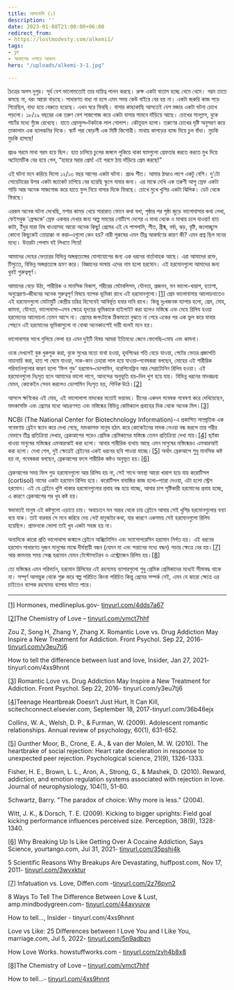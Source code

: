 ```yaml
---
title: আলকেমি (১)
description: ''
date: 2023-01-08T21:00:00+06:00
redirect_from:
- https://lostmodesty.com/alkemi1/
tags:
- ব্লগ
- আকাশের ওপারে আকাশ
hero: "/uploads/alkemi-3-1.jpg"

---
```

চৈত্রের অলস দুপুর। সূর্য বেশ ভালোমতোই তার দায়িত্ব পালন করছে। রুক্ষ একটা বাতাস হচ্ছে থেমে থেমে। গরম তাতে কমছে না, বরং আরো বাড়ছে। সাধারণত বাধ্য না হলে এমন সময় কেউ বাইরে বের হয় না। একটা জরুরি কাজ পড়ে গিয়েছিল, বাধ্য হয়ে বেরুতে হয়েছে। এখন ঘরে ফিরছি। বাসার কাছাকাছি আসতেই বেশ মজার একটা ঘটনা চোখে পড়লো। ১৮/১৯ বছরের এক তরুণ বেশ সাজগোজ করে একটা বাসার সামনে দাঁড়িয়ে আছে। চোখের সানগ্লাস, বুকে শার্টের মধ্যে গুঁজে রেখেছে। হাতে প্রেমফুল–টকটকে লাল গোলাপ। কৌতূহল হলো। তরুণের চোখের দৃষ্টি অনুসরণ করে তাকালাম এক ব্যালকনির দিকে। স্কার্ট পরা ষোড়শী এক মিষ্টি কিশোরী। মাথায় কাপড়ের ব্যান্ড দিয়ে চুল বাঁধা। মুচকি মুচকি হাসছে!

প্রচণ্ড গরমে মাথা গরম হয়ে ছিল। হাত চালিয়ে চুলের জঙ্গলে লুকিয়ে থাকা ঘামগুলো গ্রেফতার করতে করতে মুখ দিয়ে অটোমেটিক বের হয়ে গেল, “হায়রে মরার প্রেম! এই গরমে ঠায় দাঁড়িয়ে প্রেম করছে!”

এই ঘটনা মনে করিয়ে দিলো ১২/১৩ বছর আগের একটা ঘটনা। প্রচণ্ড শীত। আমার ঠাণ্ডাও লাগে একটু বেশি। দু’টো সোয়েটারের উপর একটা জ্যাকেট চাপিয়ে বের হয়েছি স্কুলে যাবার জন্য। এর মাঝে দেখি এক তরুণী আপু স্রেফ একটা শাড়ি আর অনেক সাজগোজ করে হাতে ফুল নিয়ে বাসার দিকে ফিরছে। চোখে মুখে খুশির একটা ঝিলিক। ডেট থেকে ফিরছে।

এরকম অনেক ঘটনা দেখেছি, মশার কামড় খেয়ে সারারাত ফোনে কথা বলা, পৃষ্ঠার পর পৃষ্ঠা জুড়ে ভালোবাসার কথা লেখা, ফেইসবুক ‘ফ্রেন্ডকে’ স্রেফ একবার দেখার জন্য অল্প সময়ের নোটিশে দেশের এ মাথা থেকে ও মাথায় চলে যাওয়া! হাত কাটা, ইঁদুর মারা বিষ খাওয়াসহ আরো অনেক কিছু! প্রেমের এই যে পাগলামি, শীত, গ্রীষ্ম, বর্ষা, ঝড়, বৃষ্টি, জলোচ্ছ্বাস কোনো কিছুকেই তোয়াক্কা না করা–এগুলো কেন হয়? নারী পুরুষের এমন তীব্র আকর্ষণের কারণ কী? এমন প্রশ্ন ছিল মনের মধ্যে। উত্তরটা পেলাম বই লিখতে গিয়ে!

আমাদের দেহের ভেতরের বিভিন্ন অঙ্গপ্রত্যঙ্গের যোগাযোগের জন্য এক ধরনের বার্তাবাহক আছে। এরা আমাদের রক্তে, টিস্যুতে, বিভিন্ন অঙ্গপ্রত্যঙ্গে ভ্রমণ করে। বিজ্ঞানের ভাষায় এদের নাম হলো হরমোন। এই হরমোনগুলো আমাদের জন্য খুবই গুরুত্বপূর্ণ।

আমাদের বেড়ে উঠা, শারীরিক ও মানসিক বিকাশ, শরীরের মেটাবলিসম, যৌনতা, প্রজনন, মন ভালো-খারাপ, হতাশা, অনুপ্রেরণা–জীবনের অনেক গুরুত্বপূর্ণ বিষয়ে ব্যাপক ভূমিকা রাখে এই হরমোনগুলো।[\[1\]](#_ftn1) প্রেম ভালোবাসার আলোচনাতেও এই হরমোনগুলো মোটামুটি কেন্দ্রীয় চরিত্র হিসেবেই আবির্ভূত হবার দাবি রাখে। কিন্তু দুঃখজনক ব্যাপার হলো, প্রেম, মোহ, কামনা, যৌনতা, ভালোবাসা–এসব ক্ষেত্রে হৃদয়ের ভূমিকাকে হাইলাইট করা হলেও মস্তিষ্কে এবং দেহে রিলিয হওয়া হরমোনের আলোচনা তেমন আসে না। প্রেমের জগৎটাকে ঠিকমতো বুঝতে না পেরে একের পর এক ভুল করে যাবার পেছনে এই হরমোনের ভূমিকাগুলো না বোঝা অনেকাংশেই দায়ী বলেই মনে হয়।

ভালোবাসার সাথে গুলিয়ে ফেলা হয় এমন দুইটি বিষয় আমরা ইতিমধ্যে জেনে ফেলেছি–মোহ এবং কামনা।

ওকে দেখলেই বুক ধুকপুক করা, বুকে সুখের মতো ব্যথা হওয়া, হৃদপিণ্ডের গতি বেড়ে যাওয়া, পেটের ভেতর প্রজাপতি নাচানাচি করা, হাত পা ঘেমে যাওয়া, নাক-কান চেহারা লাল হয়ে যাওয়া–গবেষকরা বলছেন, মোহের এই শারীরিক পরিবর্তনগুলোর কারণ হলো ‘ফিল গুড’ হরমোন–ডোপামিন, নরেপিনেফ্রিন আর সেরাটোনিন রিলিয হওয়া। এই হরমোনগুলো নিঃসৃত হলে আমাদের ভালো লাগে, আনন্দের অনুভূতি হয়–দিল খুশ হয়ে যায়। বিভিন্ন ধরনের মাদকদ্রব্য যেমন, কোকেইন সেবন করলেও ডোপামিন নিঃসৃত হয়, _পিনিক_ উঠে।[\[2\]](#_ftn2)

আসলে ক্ষণিকের এই মোহ, এই ভালোলাগা মাদকের মতোই ভয়াবহ। চীনের একদল গবেষক গবেষণা করে দেখিয়েছেন, মাদকাসক্তি এবং প্রেমের মধ্যে আচরণগত এবং মস্তিষ্কের বিভিন্ন কেমিক্যাল প্রবাহের দিক থেকে অনেক মিল।[\[3\]](#_ftn3)

NCBI (The National Center for Biotechnology Information)-এ প্রকাশিত সাম্প্রতিক এক গবেষণায় ব্রেইন স্ক্যান করে দেখা গেছে, মাদকাসক্ত মানুষ হঠাৎ করে কোকেইনের মাদক নেওয়া বন্ধ করলে তার শরীর যেভাবে তীব্র প্রতিক্রিয়া দেখায়, ব্রেকআপের পরেও প্রেমিক প্রেমিকাদের মস্তিষ্কে তেমন প্রতিক্রিয়া দেখা যায়।[\[4\]](#_ftn4) ছ্যাঁকা খাওয়া মানুষের মস্তিষ্কের এমআরআই করা হলো। আবার শারীরিক ব্যথায় আছে এমন মানুষের মস্তিষ্কেরও এমআরআই করা হলো। দেখা গেল, দুই ক্ষেত্রেই ব্রেইনের একই ধরনের ছবি পাওয়া যাচ্ছে।[\[5\]](#_ftn5) অর্থাৎ ব্রেকআপে শুধু মানসিক কষ্ট হয় না, গবেষকরা বলছেন, ব্রেকআপের ফলে শারীরিক কষ্টও অনুভূত হয়।[\[6\]](#_ftn6)

ব্রেকআপের সময় ফিল গুড হরমোনগুলো আর রিলিয হয় না, সেই সাথে অবস্থা আরো খারাপ হয়ে যায় করোটিসল (cortisol) নামের একটা হরমোন রিলিয হয়ে। করোটিসল বাবাজির কাজ হলো–প্যারা দেওয়া, এটা হলো স্ট্রেস হরমোন। এই যে ব্রেইনে খুশি থাকার হরমোনগুলোর প্রবাহ বন্ধ হয়ে যাচ্ছে, আবার চাপ সৃষ্টিকারী হরমোনের প্রবাহ হচ্ছে, এ কারণে ব্রেকআপের পর খুব কষ্ট হয়।

স্বভাবতই মানুষ এই কষ্টগুলো এড়াতে চায়। অবচেতন মন অন্তর থেকে চায় ব্রেইনে আবার সেই খুশির হরমোনগুলোর বন্যা বয়ে যাক। তাই বারবার সে মনে করিয়ে দেয় _সেই মানুষটার_ কথা, যার কারণে একসময় সেই হরমোনগুলো রিলিয হয়েছিল। প্রাক্তনকে ভোলা তাই খুব একটা সহজ হয় না।

অন্যদিকে কারো প্রতি ভালোবাসা জন্মালে ব্রেইনে অক্সিটোসিন এবং ভ্যাসোপরেসিন হরমোন নির্গত হয়। এই ধরনের হরমোন সাধারণত দুজন মানুষের মাঝে দীর্ঘস্থায়ী বন্ধন (যেমন মা এবং সন্তানের মধ্যে বন্ধন) গড়ার ক্ষেত্রে বের হয়।[\[7\] ](#_ftn7)আর কামনার সময় সেক্স হরমোন যেমন টেস্টোসটেরন ও এস্ট্রোজেন রিলিয হয়।[\[8\]](#_ftn8)

তো মস্তিষ্কের এমন পরিবর্তন, হরমোন রিলিযের এই রহস্যময় ব্যাপারগুলো শুধু প্রেমিক প্রেমিকাদের মধ্যেই সীমাবদ্ধ থাকে না। সম্পূর্ণ আগন্তুক থেকে শুরু করে স্বল্প পরিচিত কিংবা পরিচিত কিন্তু প্রেমের সম্পর্ক নেই, এমন যে কারো ক্ষেত্রে এর চাইতেও ব্যাপক রহস্যময় ব্যাপার ঘটতে পারে।

***

[\[1\]](#_ftnref1) Hormones, medlineplus.gov- [tinyurl.com/4dds7a67](https://tinyurl.com/4dds7a67)

[\[2\]](#_ftnref2)The Chemistry of Love – [tinyurl.com/ymct7hhf](https://tinyurl.com/ymct7hhf)

Zou Z, Song H, Zhang Y, Zhang X. Romantic Love vs. Drug Addiction May Inspire a New Treatment for Addiction. Front Psychol. Sep 22, 2016- [tinyurl.com/y3eu7tj6](https://tinyurl.com/y3eu7tj6)

How to tell the difference between lust and love, Insider, Jan 27, 2021- tinyurl.com/4xs9hnnt

[\[3\]](#_ftnref3) Romantic Love vs. Drug Addiction May Inspire a New Treatment for Addiction. Front Psychol. Sep 22, 2016- tinyurl.com/y3eu7tj6

[\[4\]](#_ftnref4)Teenage Heartbreak Doesn’t Just Hurt, It Can Kill, scitechconnect.elsevier.com, September 18, 2017-tinyurl.com/36b46ejx

Collins, W. A., Welsh, D. P., & Furman, W. (2009). Adolescent romantic relationships. Annual review of psychology, 60(1), 631-652.

[\[5\]](#_ftnref5) Gunther Moor, B., Crone, E. A., & van der Molen, M. W. (2010). The heartbrake of social rejection: Heart rate deceleration in response to unexpected peer rejection. Psychological science, 21(9), 1326-1333.

Fisher, H. E., Brown, L. L., Aron, A., Strong, G., & Mashek, D. (2010). Reward, addiction, and emotion regulation systems associated with rejection in love. Journal of neurophysiology, 104(1), 51-60.

Schwartz, Barry. "The paradox of choice: Why more is less." (2004).

Witt, J. K., & Dorsch, T. E. (2009). Kicking to bigger uprights: Field goal kicking performance influences perceived size. Perception, 38(9), 1328-1340.

[\[6\]](#_ftnref6) Why Breaking Up Is Like Getting Over A Cocaine Addiction, Says Science, yourtango.com, Jul 31, 2021- [tinyurl.com/35pshj4k](https://tinyurl.com/35pshj4k)

5 Scientific Reasons Why Breakups Are Devastating, huffpost.com, Nov 17, 2011- [tinyurl.com/3wvxktur](https://tinyurl.com/3wvxktur)

[\[7\]](#_ftnref7) Infatuation vs. Love, Diffen.com -[tinyurl.com/2z76pvn2](https://tinyurl.com/2z76pvn2)

8 Ways To Tell The Difference Between Love & Lust, amp.mindbodygreen.com- [tinyurl.com/44avyuvw](https://tinyurl.com/44avyuvw)

How to tell…, Insider - tinyurl.com/4xs9hnnt

Love vs Like: 25 Differences between I Love You and I Like You, marriage.com, Jul 5, 2022- [tinyurl.com/5n9adbzn](https://tinyurl.com/5n9adbzn)

How Love Works. howstuffworks.com - [tinyurl.com/zvh4b8x8](https://tinyurl.com/zvh4b8x8)

[\[8\]](#_ftnref8)The Chemistry of Love – [tinyurl.com/ymct7hhf](https://tinyurl.com/ymct7hhf)

How to tell…- [tinyurl.com/4xs9hnnt](https://tinyurl.com/4xs9hnnt)